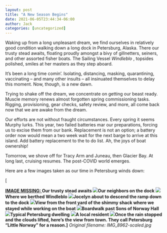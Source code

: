 ```yaml
---
layout: post
title: "A New Season Begins"
date: 2021-06-05T23:44:34-06:00
author: Jack
categories: [uncategorized]
---
```


Waking up from a long unpleasant dream, we find ourselves in relatively good condition walking down a long dock in Petersburg, Alaska. There our trusty stead awaits, floating proudly amongst a bivy of gillnetters, seiners, and other assorted fisher boats. The Sailing Vessel _Windleblo_ , topsides polished, smiles at her masters as they step aboard.

It’s been a long time comin’. Isolating, distancing, masking, quarantining, vaccinating – and many other insults – all insinuated themselves to delay this moment. Now, though, is a new dawn.

Trying to shake off the dream, we concentrate on getting our beast ready. Muscle memory renews almost forgotten spring commissioning tasks. Rigging, provisioning, gear checks, safety review, and more, all come back now that we are awake from the dream.

Our efforts are not without fraught circumstances. Every spring it seems Murphy lurks. This year, two failed batteries mar our preparations, forcing us to excise them from our bank. Replacement is not an option; a battery order now would mean a two week wait for the next barge to arrive at this island. Add battery replacement to the to do list. Ah, the joys of boat ownership!

Tomorrow, we shove off for Tracy Arm and Juneau, then Glacier Bay. At long last, cruising resumes. The post-COVID world emerges.

Here are a few images taken as our time in Petersburg winds down:

[<!-- IMAGE PLACEHOLDER
Original URL: http://windleblo.com/wp-content/uploads/2021/06/IMG_8962-scaled.jpg
Filename: IMG_8962-scaled.jpg
Date path: 2021/06/IMG_8962-scaled.jpg
Caption: ](/wp-content/uploads/2021/06/IMG_8962-scaled.jpg)**Our trusty stead awaits** [![](http://windleblo.com/wp-content/uploads/2021/06/IMG_9069-scaled.jpg)](/wp-content/uploads/2021/06/IMG_9069-scaled.jpg)**Our neighbors on the dock** [![](http://windleblo.com/wp-content/uploads/2021/06/IMG_9067-1024x768.jpg)](/wp-content/uploads/2021/06/IMG_9067-scaled.jpg)**Where we berthed Windleblo** [![](http://windleblo.com/wp-content/uploads/2021/06/IMG_9068-768x1024.jpg)](/wp-content/uploads/2021/06/IMG_9068-scaled.jpg)**Jocelyn about to descend the ramp down to the dock** [![](http://windleblo.com/wp-content/uploads/2021/06/IMG_9051-scaled.jpg)](/wp-content/uploads/2021/06/IMG_9051-scaled.jpg)**View from the front yard of the shimmy shack where we stayed while working on the boat** [![](http://windleblo.com/wp-content/uploads/2021/06/IMG_9064-1024x768.jpg)](/wp-content/uploads/2021/06/IMG_9064-scaled.jpg)**Boardwalk past Sons of Norway Hall** [![](http://windleblo.com/wp-content/uploads/2021/06/IMG_9054-1024x768.jpg)](/wp-content/uploads/2021/06/IMG_9054-scaled.jpg)**Typical Petersburg dwelling** [![](http://windleblo.com/wp-content/uploads/2021/06/IMG_9070-scaled.jpg)](/wp-content/uploads/2021/06/IMG_9070-scaled.jpg)**A local resident** [![](http://windleblo.com/wp-content/uploads/2021/06/IMG_9072-1-1024x768.jpg)](/wp-content/uploads/2021/06/IMG_9072-1-scaled.jpg)**Once the rain stopped and the clouds lifted, here’s the view from town. They call Petersburg “Little Norway” for a reason.**
Instructions: Replace this comment with actual image upload
-->

**[IMAGE MISSING: ](/wp-content/uploads/2021/06/IMG_8962-scaled.jpg)**Our trusty stead awaits** [![](http://windleblo.com/wp-content/uploads/2021/06/IMG_9069-scaled.jpg)](/wp-content/uploads/2021/06/IMG_9069-scaled.jpg)**Our neighbors on the dock** [![](http://windleblo.com/wp-content/uploads/2021/06/IMG_9067-1024x768.jpg)](/wp-content/uploads/2021/06/IMG_9067-scaled.jpg)**Where we berthed Windleblo** [![](http://windleblo.com/wp-content/uploads/2021/06/IMG_9068-768x1024.jpg)](/wp-content/uploads/2021/06/IMG_9068-scaled.jpg)**Jocelyn about to descend the ramp down to the dock** [![](http://windleblo.com/wp-content/uploads/2021/06/IMG_9051-scaled.jpg)](/wp-content/uploads/2021/06/IMG_9051-scaled.jpg)**View from the front yard of the shimmy shack where we stayed while working on the boat** [![](http://windleblo.com/wp-content/uploads/2021/06/IMG_9064-1024x768.jpg)](/wp-content/uploads/2021/06/IMG_9064-scaled.jpg)**Boardwalk past Sons of Norway Hall** [![](http://windleblo.com/wp-content/uploads/2021/06/IMG_9054-1024x768.jpg)](/wp-content/uploads/2021/06/IMG_9054-scaled.jpg)**Typical Petersburg dwelling** [![](http://windleblo.com/wp-content/uploads/2021/06/IMG_9070-scaled.jpg)](/wp-content/uploads/2021/06/IMG_9070-scaled.jpg)**A local resident** [![](http://windleblo.com/wp-content/uploads/2021/06/IMG_9072-1-1024x768.jpg)](/wp-content/uploads/2021/06/IMG_9072-1-scaled.jpg)**Once the rain stopped and the clouds lifted, here’s the view from town. They call Petersburg “Little Norway” for a reason.**]**
*Original filename: IMG_8962-scaled.jpg*